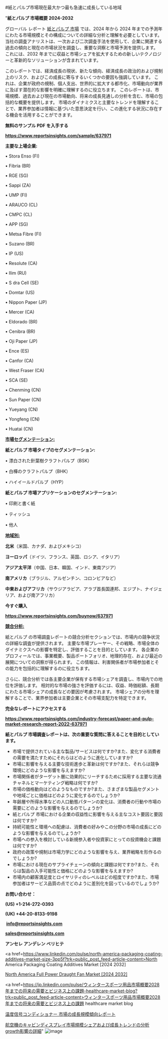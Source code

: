 #紙とパルプ市場現在最大かつ最も急速に成長している地域

"<strong>紙とパルプ 市場概要 2024-2032</strong>

グローバル レポート <a href=https://www.reportsinsights.com/sample/637971>紙とパルプ 市場</a> では、2024 年から 2024 年までの予測年にわたる市場規模とその構成についての詳細な分析と理解を必要としています。 当社の調査アナリストは、一次および二次調査手法を使用して、企業に関連する過去の傾向と現在の市場状況を調査し、重要な洞察と市場予測を提供します。 これには、2032 年までに収益と市場シェアを拡大​​するための新しいテクノロジーと革新的なソリューションが含まれています。

このレポートでは、経済成長の現状、新たな傾向、経済成長の政治的および規制上のリスク、およびこの成長に寄与するいくつかの要因も強調しています。 これは、企業が政府の規制、個人支出、世界的に拡大する都市化、市場動向が業界に及ぼす潜在的な影響を明確に理解するのに役立ちます。 このレポートは、市場規模、過去および現在の市場動向、将来の成長見通しの分析を含む、市場の包括的な概要を提供します。 市場のダイナミクスと主要なトレンドを理解することで、業界参加者は情報に基づいた意思決定を行い、この進化する状況に存在する機会を活用することができます。

<strong><b>無料のサンプル PDF を入手する</b></strong>

<a href=https://www.reportsinsights.com/sample/637971><strong><u>https://www.reportsinsights.com/sample/637971</u></strong></a>

<strong>主要な上場企業:</strong>

• Stora Enso (FI)

• Fibria (BR)

• RGE (SG)

• Sappi (ZA)

• UMP (FI)

• ARAUCO (CL)

• CMPC (CL)

• APP (SG)

• Metsa Fibre (FI)

• Suzano (BR)

• IP (US)

• Resolute (CA)

• Ilim (RU)

• S dra Cell (SE)

• Domtar (US)

• Nippon Paper (JP)

• Mercer (CA)

• Eldorado (BR)

• Cenibra (BR)

• Oji Paper (JP)

• Ence (ES)

• Canfor (CA)

• West Fraser (CA)

• SCA (SE)

• Chenming (CN)

• Sun Paper (CN)

• Yueyang (CN)

• Yongfeng (CN)

• Huatai (CN)

<strong><u>市場セグメンテーション</u></strong><strong><u>:</u></strong>

<strong>紙とパルプ 市場タイプのセグメンテーション:</strong>

• 漂白された針葉樹クラフトパルプ（BSK）

• 白樺のクラフトパルプ（BHK）

• ハイイールドパルプ（HYP）

<strong>紙とパルプ 市場アプリケーションのセグメンテーション:</strong>

• 印刷と書く紙

• ティッシュ

• 他人

<strong><u>地域別</u></strong><strong><u>:</u></strong>

<strong>北米</strong>（米国、カナダ、およびメキシコ）

<strong>ヨーロッパ</strong>（ドイツ、フランス、英国、ロシア、イタリア）

<strong>アジア太平洋</strong>（中国、日本、韓国、インド、東南アジア）

<strong>南アメリカ</strong>（ブラジル、アルゼンチン、コロンビアなど）

<strong>中東およびアフリカ</strong>（サウジアラビア、アラブ首長国連邦、エジプト、ナイジェリア、および南アフリカ）

<strong>今すぐ購入</strong>

<a href=https://www.reportsinsights.com/buynow/637971><strong><u>https://www.reportsinsights.com/buynow/637971</u></strong></a>

<strong><u>競合分析:</u></strong>

紙とパルプ の市場調査レポートの競合分析セクションでは、市場内の競争状況の詳細な調査が提供されます。 主要な市場プレーヤー、その戦略、市場全体のダイナミクスへの影響を特定し、評価することを目的としています。 各企業のプロフィールでは、事業概要、製品ポートフォリオ、地理的存在、および最近の展開についての洞察が得られます。 この情報は、利害関係者が市場参加者とその能力を包括的に理解するのに役立ちます。

さらに、競合分析では各主要企業が保有する市場シェアを調査し、市場内での地位を評価します。 相対的な市場の強さを評価するには、収益、時価総額、長期にわたる市場シェアの成長などの要因が考慮されます。 市場シェアの分布を理解することで、業界参加者は主要企業とその市場支配力を特定できます。

<strong>完全なレポートにアクセスする</strong>

<a href=https://www.reportsinsights.com/industry-forecast/paper-and-pulp-market-research-report-2022-637971><strong><u><b>https://www.reportsinsights.com/industry-forecast/paper-and-pulp-market-research-report-2022-637971</b></u></strong></a>

<strong><b>紙とパルプ 市場調査レポートは、次の重要な質問に答えることを目的としています。</b></strong>
<ul>
  <li>市場で提供されている主な製品/サービスは何ですか?また、変化する消費者の需要を満たすためにそれらはどのように進化していますか?</li>
  <li>市場に影響を与える主要な技術進歩と革新は何ですか?また、それらは競争環境にどのような影響を与えますか?</li>
  <li>市場関係者がターゲット層に効果的にリーチするために採用する主要な流通チャネルとマーケティング戦略は何ですか?</li>
  <li>市場の価格動向はどのようなものですか?また、さまざまな製品セグメントや地域ごとに価格はどのように変化するのでしょうか?</li>
  <li>年齢層や所得水準などの人口動態パターンの変化は、消費者の行動や市場の需要にどのような影響を与えるのでしょうか?</li>
  <li>紙とパルプ 市場における企業の収益性に影響を与える主なコスト要因と要因は何ですか?</li>
  <li>持続可能性と環境への配慮は、消費者の好みやこの分野の市場の成長にどのような影響を与えるのでしょうか?</li>
  <li>市場への参入を検討している新規参入者や投資家にとっての投資機会と課題は何ですか?</li>
  <li>政府の政策や規制は市場力学にどのような影響を与え、業界戦略を形作るのでしょうか?</li>
  <li>市場における現在のサプライチェーンの傾向と課題は何ですか?また、それらは製品の入手可能性と価格にどのような影響を与えますか?</li>
  <li>市場内の顧客満足度とロイヤリティのレベルはどの程度ですか?また、市場参加者はサービス品質の点でどのように差別化を図っているのでしょうか?</li>
</ul>
<strong>お問い合わせ：</strong>

<strong>(US) +1-214-272-0393</strong>

<strong>(UK) +44-20-8133-9198</strong>

<strong> </strong><a href=info@reportsinsights.com><strong><u>info@reportsinsights.com</u></strong></a>

<a href=sales@reportsinsights.com><strong><u>sales@reportsinsights.com</u></strong></a>

<strong>アンセレ アンデレン ベリヒテ</strong>

<a href=https://www.linkedin.com/pulse/north-america-packaging-coating-additives-market-size-3pp5f?trk=public_post_feed-article-content>North America Packaging Coating Additives Market [2024 2032]</a>

<a href=https://www.linkedin.com/pulse/north-america-full-power-draught-fan-market-emerging-1krif/>North America Full Power Draught Fan Market [2024 2032]</a>

<a href=https://jp.linkedin.com/pulse/ウィンタースポーツ用品市場概要2028年までの将来の需要とビジネス上の課題-healthcare-market-blog?trk=public_post_feed-article-content>ウィンタースポーツ用品市場概要2028年までの将来の需要とビジネス上の課題 healthcare market blog</a>

<a href=https://www.linkedin.com/pulse/温度信号コンディショナー-市場の成長規模傾向レポート-reports-insights-expert/>温度信号コンディショナー 市場の成長規模傾向レポート</a>

<a href=https://www.linkedin.com/pulse/航空機のキャビンディスプレイ市場規模シェアおよび成長トレンドの分析growth影響の詳細-tribunal-analytics-360-urdrf/>航空機のキャビンディスプレイ市場規模シェアおよび成長トレンドの分析growth影響の詳細</a>"
![image](https://github.com/ahaan12367/RIMarket24/assets/158471582/d53cd74b-bd36-4204-baa2-bb163df003ce)
